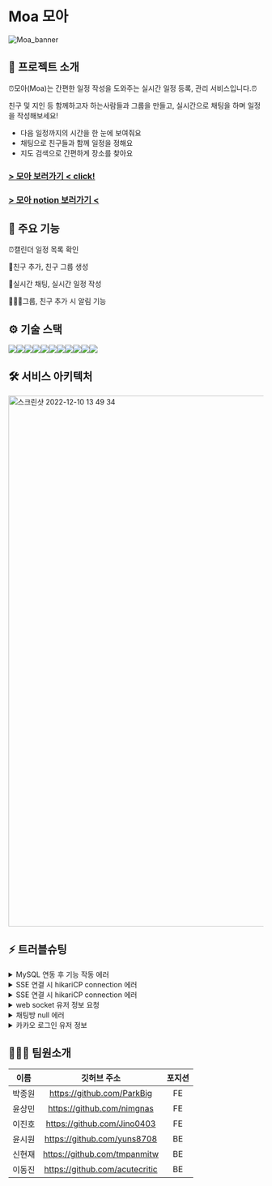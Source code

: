 # Moa 모아
![Moa_banner](https://user-images.githubusercontent.com/113873122/206840888-a08eaf56-0921-47a0-8e1c-21db8a242065.jpg)

## 🌟 프로젝트 소개

⏰모아(Moa)는 간편한 일정 작성을 도와주는 실시간 일정 등록, 관리 서비스입니다.⏰

친구 및 지인 등 함께하고자 하는사람들과 그룹을 만들고, 실시간으로 채팅을 하며 일정을 작성해보세요!
- 다음 일정까지의 시간을 한 눈에 보여줘요
- 채팅으로 친구들과 함께 일정을 정해요
- 지도 검색으로 간편하게 장소를 찾아요

### [> 모아 보러가기 < click!](https://moa99.site/)

### [> 모아 notion 보러가기 <](https://www.notion.so/99-2-4ce564cddbb54c01b47c5d73e7c1a2e6)

## 🚀 주요 기능

⏰캘린더 일정 목록 확인

🙋친구 추가, 친구 그룹 생성

💬실시간 채팅, 실시간 일정 작성

🧑‍🤝‍🧑그룹, 친구 추가 시 알림 기능

## ⚙️ 기술 스택
<img src="https://img.shields.io/badge/springboot-6DB33F?style=for-the-badge&logo=springboot&logoColor=white"><img src="https://img.shields.io/badge/Spring Security-6DB33F?style=for-the-badge&logo=Spring Security&logoColor=white"><img src="https://img.shields.io/badge/gradle-02303A?style=for-the-badge&logo=gradle&logoColor=white"><img src="https://img.shields.io/badge/mysql-4479A1?style=for-the-badge&logo=mysql&logoColor=white"><img src="https://img.shields.io/badge/amazonaws-232F3E?style=for-the-badge&logo=amazonaws&logoColor=white"><img src="https://img.shields.io/badge/Amazon EC2-FF9900?style=for-the-badge&logo=Amazon EC2&logoColor=white"><img src="https://img.shields.io/badge/AmazonRDS-527FFF?style=for-the-badge&logo=amazonrds&logoColor=white"><img src="https://img.shields.io/badge/Amazon S3-569A31?style=for-the-badge&logo=Amazon S3&logoColor=white"><img src="https://img.shields.io/badge/websocket-444444?style=for-the-badge&logo=websocket&logoColor=white"><img src="https://img.shields.io/badge/STOMP-000000?style=for-the-badge&logo=STOMP&logoColor=white"><img src="https://img.shields.io/badge/Redis-DC382D?style=for-the-badge&logo=Redis&logoColor=white">

[//]: # (<img src="https://img.shields.io/badge/기술이름-#제외색상번호?style=for-the-badge&logo=아이콘이름&logoColor=white">)

## 🛠️ 서비스 아키텍처

<img width="1048" alt="스크린샷 2022-12-10 13 49 34" src="https://user-images.githubusercontent.com/113868566/206829731-694589f4-a2df-400f-92b7-14cd749c6a4a.png">

## ⚡ 트러블슈팅

<details>
<summary>MySQL 연동 후 기능 작동 에러</summary>
<div markdown="1">       

- 📌 문제 상황
- MySQL 연동 후 api테스트 시 500에러가 나며 실행되지 않음


- 💡 해결
- 테이블, 컬럼에 예약어를 사용하는지 확인 : group, check 등의 예약어를 사용하고 있었으나, 에러는 user테이블에서 발생하고 있었으며 globally_quoted_identifiers로 예약어 이름도 허용할 수 있게 해놓은 상태
- MySQL workbench에 연결해보니 DB에 테이블이 아예 생성이 되지 않는 것을 발견 : JPA 설정에서 database-platform을 h2에서 mySQL로 변경 후 정상 작동

</div>
</details>

<details>
<summary>SSE 연결 시 hikariCP connection 에러</summary>
<div markdown="1">

- 📌 문제 상황

- SSE 연결 한 뒤 다른 요청을 보냈을 때 30초간 지연이 되다 connection timeout에러가 발생


- 💡 해결
- hikari timeout 설정으로 시간 늘리기 : 늘린 시간만큼 지연되다 다시 에러 발생
- OSIV 설정을 false로 변경하여 트랜잭션을 종료한 뒤 DB 커넥션을 반환하게 함

</div>
</details>

<details>
<summary>SSE 연결 시 hikariCP connection 에러</summary>
<div markdown="1">

- 📌 문제 상황

- SSE 연결 한 뒤 다른 요청을 보냈을 때 30초간 지연이 되다 connection timeout에러가 발생


- 💡 해결
- hikari timeout 설정으로 시간 늘리기 : 늘린 시간만큼 지연되다 다시 에러 발생

</div>
</details>

<details>
<summary>web socket 유저 정보 요청</summary>
<div markdown="1">    

- 📌 문제 상황

- MessageMapping으로 소켓 메시지 전송 시 로그인한 유저의 정보를 받아오는 @AuthenticationPrincipal을 사용할 수 없음


- 💡 해결
- 소켓 통신은 http 와 다르게 header가 존재하지 않아 payload에 token을 포함시켜 보내서 유저 정보를 받음
</div>
</details>

<details>
<summary>채팅방 null 에러</summary>
<div markdown="1">

- 📌 문제 상황

- 채팅방에 접속중인 유저를 List 형식으로 받는데, 모든 유저가 나갈경우 List 값이 null이 되어 리스트 관련 함수(contains, isEmpty, size 등) 사용불가 (NullpointerException)


- 💡 해결
- 유저 리스트안에 모든 유저가 나가도 남아있는 값(chatRommId)을 default로 저장해둠
</div>
</details>

<details>
<summary>카카오 로그인 유저 정보</summary>
<div markdown="1">

- 📌 문제 상황

- 카카오 로그인시 일반 로그인과 다르게 DB에 유저정보를 저장하지 않아, 다른 서비스 이용시 유저정보를 사용할 수 없음


- 💡 해결
- 카카오에서 임의로 부여하는 ID가 있다는 것을 발견, 그것을 기본값으로 가지고 와서 유저 정보 생성

</div>
</details>


## 👨‍👩‍👧 팀원소개

|  이름   |             깃허브 주소              |  포지션  
|:-----:|:-------------------------------:|:-----:|
|  박종원  |   https://github.com/ParkBig    |  FE   |
|  윤상민  |   https://github.com/nimgnas    |  FE   |
|  이진호  |   https://github.com/Jino0403   |  FE   |
|  윤시원  |   https://github.com/yuns8708   |  BE   |
|  신현재  |  https://github.com/tmpanmitw   |  BE   |
|  이동진  | https://github.com/acutecritic  |  BE   |